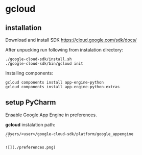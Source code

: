 # gcloud

## installation

Download and install SDK https://cloud.google.com/sdk/docs/

After unpucking run following from instalation directory:

```
./google-cloud-sdk/install.sh
./google-cloud-sdk/bin/gcloud init
```

Installing components:

```
gcloud components install app-engine-python
gcloud components install app-engine-python-extras
```

## setup PyCharm

Ensable Google App Engine in preferences.

**gcloud** instalation path: 
````
/Users/<user>/google-cloud-sdk/platform/google_appengine
```

![](./preferences.png)
